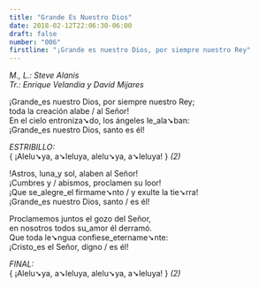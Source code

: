 ```yaml
---
title: "Grande Es Nuestro Dios"
date: 2018-02-12T22:06:30-06:00
draft: false
number: "006"
firstline: "¡Grande es nuestro Dios, por siempre nuestro Rey"
---
```


_M., L.: Steve Alanis_  
_Tr.: Enrique Velandia y David Mijares_

¡Grande_es nuestro Dios, por siempre nuestro Rey;  
toda la creación alabe / al Señor!  
En el cielo entroniza➘do, los ángeles le_ala➘ban:  
¡Grande_es nuestro Dios, santo es él!

_ESTRIBILLO:_  
{ ¡Alelu➘ya, a➘leluya, alelu➘ya, a➘leluya! } *(2)*

!Astros, luna_y sol, alaben al Señor!  
¡Cumbres y / abismos, proclamen su loor!  
¡Que se_alegre_el firmame➘nto / y exulte la tie➘rra!  
¡Grande_es nuestro Dios, santo / es él!

Proclamemos juntos el gozo del Señor,  
en nosotros todos su_amor él derramó.  
Que toda le➘ngua confiese_etername➘nte:  
¡Cristo_es el Señor, digno / es él!

_FINAL:_  
{ ¡Alelu➘ya, a➘leluya, alelu➘ya, a➘leluya! } *(2)*